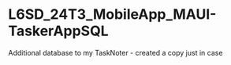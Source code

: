 # L6SD_24T3_MobileApp_MAUI-TaskerAppSQL
Additional database to my TaskNoter - created a copy just in case
